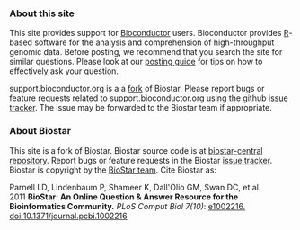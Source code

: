 <h3>About this site</h3>

<p>This site provides support for <a href="http://www.bioconductor.org">Bioconductor</a> users. Bioconductor
provides <a href="http://r-project.org">R</a>-based software for the analysis and comprehension of high-throughput genomic data.
Before posting, we recommend that you search the site for similar questions.  Please look at
our <a href="http://www.bioconductor.org/help/support/posting-guide/">posting guide</a> for tips on how to effectively ask
your question.</p>

<p>support.bioconductor.org is a a <a href="https://github.com/Bioconductor/support.bioconductor.org">fork</a> of Biostar. Please
report bugs or feature requests related to support.bioconductor.org using the
github <a href="https://github.com/Bioconductor/support.bioconductor.org/issues">issue tracker</a>. The issue may be forwarded to
the Biostar team if appropriate.</p>

<h3>About Biostar</h3>

<p>This site is a fork of Biostar.  Biostar source code is at <a href="https://github.com/ialbert/biostar-central">biostar-central
repository</a>.  Report bugs or feature requests in the Biostar <a href="https://github.com/ialbert/biostar-central/issues"> issue
tracker</a>.  Biostar is copyright by the <a href="https://github.com/ialbert/biostar-central/contributors">BioStar team</a>. Cite
Biostar as:</p>

<p>Parnell LD, Lindenbaum P, Shameer K, Dall&#39;Olio GM, Swan DC, et al. 2011&nbsp;<strong>BioStar: An Online Question &amp;
   Answer Resource for the Bioinformatics Community.</strong>&nbsp;<em>PLoS Comput Biol
   7(10)</em>:&nbsp;<a href="http://www.ploscompbiol.org/article/info%3Adoi%2F10.1371%2Fjournal.pcbi.1002216">e1002216.
   doi:10.1371/journal.pcbi.1002216</a></p>
